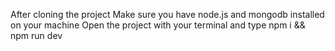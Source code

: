 After cloning the project 
Make sure you have node.js and mongodb installed on your machine
Open the project with your terminal and type npm i && npm run dev